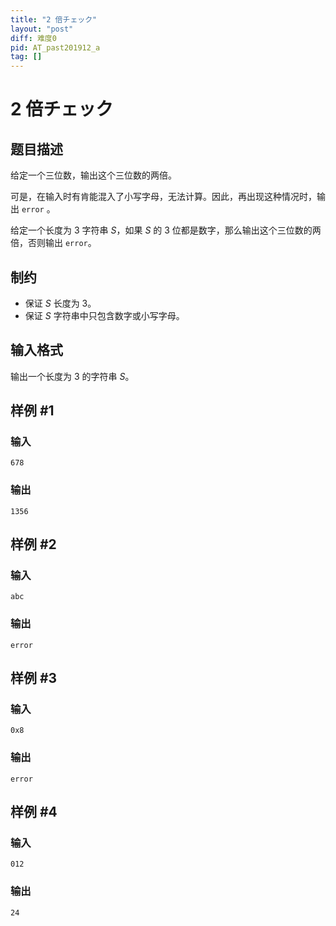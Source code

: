 ```yaml
---
title: "2 倍チェック"
layout: "post"
diff: 难度0
pid: AT_past201912_a
tag: []
---
```


# 2 倍チェック

## 题目描述

给定一个三位数，输出这个三位数的两倍。

可是，在输入时有肯能混入了小写字母，无法计算。因此，再出现这种情况时，输出 ```error``` 。

给定一个长度为 $3$ 字符串 $S$，如果 $S$ 的 $3$ 位都是数字，那么输出这个三位数的两倍，否则输出 ```error```。


## 制约

- 保证 $S$ 长度为 $3$。
- 保证 $S$ 字符串中只包含数字或小写字母。

## 输入格式

输出一个长度为 $3$ 的字符串 $S$。

## 样例 #1

### 输入

```
678
```

### 输出

```
1356
```

## 样例 #2

### 输入

```
abc
```

### 输出

```
error
```

## 样例 #3

### 输入

```
0x8
```

### 输出

```
error
```

## 样例 #4

### 输入

```
012
```

### 输出

```
24
```


